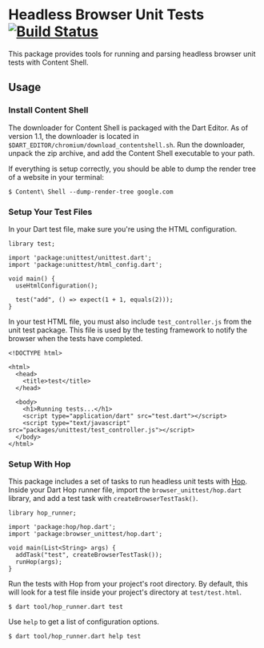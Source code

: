 # Headless Browser Unit Tests [![Build Status](https://travis-ci.org/Mixbook/browser_unittest.dart.svg?branch=master)](https://travis-ci.org/Mixbook/browser_unittest.dart)
This package provides tools for running and parsing headless browser unit tests with Content Shell.

## Usage

### Install Content Shell
The downloader for Content Shell is packaged with the Dart Editor. As of version 1.1, the downloader is located in `$DART_EDITOR/chromium/download_contentshell.sh`. Run the downloader, unpack the zip archive, and add the Content Shell executable to your path.

If everything is setup correctly, you should be able to dump the render tree of a website in your terminal:

```
$ Content\ Shell --dump-render-tree google.com
```

### Setup Your Test Files
In your Dart test file, make sure you're using the HTML configuration.

```
library test;

import 'package:unittest/unittest.dart';
import 'package:unittest/html_config.dart';

void main() {
  useHtmlConfiguration();
  
  test("add", () => expect(1 + 1, equals(2)));
}
```

In your test HTML file, you must also include `test_controller.js` from the unit test package. This file is used by the testing framework to notify the browser when the tests have completed.

```
<!DOCTYPE html>

<html>
  <head>
    <title>test</title>
  </head>

  <body>
    <h1>Running tests...</h1>
    <script type="application/dart" src="test.dart"></script>
    <script type="text/javascript" src="packages/unittest/test_controller.js"></script>
  </body>
</html>
```

### Setup With Hop
This package includes a set of tasks to run headless unit tests with [Hop](https://github.com/dart-lang/hop). Inside your Dart Hop runner file, import the `browser_unittest/hop.dart` library, and add a test task with `createBrowserTestTask()`.

```
library hop_runner;

import 'package:hop/hop.dart';
import 'package:browser_unittest/hop.dart';

void main(List<String> args) {
  addTask("test", createBrowserTestTask());
  runHop(args);
}
```

Run the tests with Hop from your project's root directory. By default, this will look for a test file inside your project's directory at `test/test.html`.

```
$ dart tool/hop_runner.dart test
```

Use `help` to get a list of configuration options.

```
$ dart tool/hop_runner.dart help test
```
